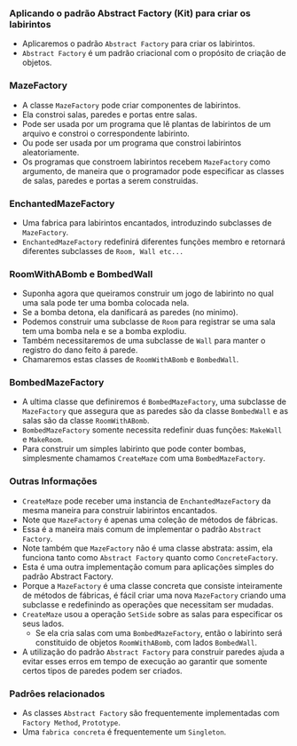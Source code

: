 ### Aplicando o padrão Abstract Factory (Kit) para criar os labirintos

-  Aplicaremos o padrão `Abstract Factory` para criar os labirintos.
-  `Abstract Factory` é um padrão criacional com o propósito de criação de objetos.

### MazeFactory

-  A classe `MazeFactory` pode criar componentes de labirintos.
-  Ela constroi salas, paredes e portas entre salas.
-  Pode ser usada por um programa que lê plantas de labirintos de um arquivo e constroi o correspondente labirinto.
-  Ou pode ser usada por um programa que constroi labirintos aleatoriamente.
-  Os programas que constroem labirintos recebem `MazeFactory` como argumento, de maneira que o programador pode especificar as classes de salas, paredes e portas a serem construidas.

### EnchantedMazeFactory

-  Uma fabrica para labirintos encantados, introduzindo subclasses de `MazeFactory`.
-  `EnchantedMazeFactory` redefinirá diferentes funções membro e retornará diferentes subclasses de `Room, Wall etc...`

### RoomWithABomb e BombedWall

-  Suponha agora que queiramos construir um jogo de labirinto no qual uma sala pode ter uma bomba colocada nela.
-  Se a bomba detona, ela danificará as paredes (no minimo).
-  Podemos construir uma subclasse de `Room` para registrar se uma sala tem uma bomba nela e se a bomba explodiu.
-  Também necessitaremos de uma subclasse de `Wall` para manter o registro do dano feito á parede.
-  Chamaremos estas classes de `RoomWithABomb` e `BombedWall`.

### BombedMazeFactory

-  A ultima classe que definiremos é `BombedMazeFactory`, uma subclasse de `MazeFactory` que assegura que as paredes são da classe `BombedWall` e as salas são da classe `RoomWithABomb`.
-  `BombedMazeFactory` somente necessita redefinir duas funções: `MakeWall` e `MakeRoom`.
-  Para construir um simples labirinto que pode conter bombas, simplesmente chamamos `CreateMaze` com uma `BombedMazeFactory`.

### Outras Informações

-  `CreateMaze` pode receber uma instancia de `EnchantedMazeFactory` da mesma maneira para construir labirintos encantados.
-  Note que `MazeFactory` é apenas uma coleção de métodos de fábricas.
-  Essa é a maneira mais comum de implementar o padrão `Abstract Factory`.
-  Note também que `MazeFactory` não é uma classe abstrata: assim, ela funciona tanto como `Abstract Factory` quanto como `ConcreteFactory`.
-  Esta é uma outra implementação comum para aplicações simples do padrão Abstract Factory.
-  Porque a `MazeFactory` é uma classe concreta que consiste inteiramente de métodos de fábricas, é fácil criar uma nova `MazeFactory` criando uma subclasse e redefinindo as operações que necessitam ser mudadas.
-  `CreateMaze` usou a operação `SetSide` sobre as salas para especificar os seus lados.
   -  Se ela cria salas com uma `BombedMazeFactory`, então o labirinto será constituido de objetos `RoomWithABomb`, com lados `BombedWall`.
-  A utilização do padrão `Abstract Factory` para construir paredes ajuda a evitar esses erros em tempo de execução ao garantir que somente certos tipos de paredes podem ser criados.

### Padrôes relacionados

-  As classes `Abstract Factory` são frequentemente implementadas com `Factory Method`, `Prototype`.
-  Uma `fabrica concreta` é frequentemente um `Singleton`.

